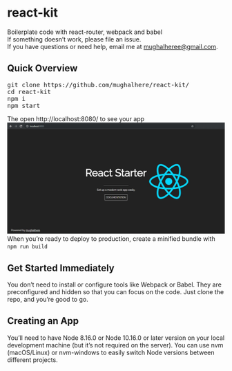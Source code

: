 # react-kit
Boilerplate code with react-router, webpack and babel <br />
If something doesn’t work, please file an issue.<br />
If you have questions or need help, email me at mughalheree@gmail.com.<br />
<h2><b>Quick Overview</b></h2>
<pre>
git clone https://github.com/mughalhere/react-kit/
cd react-kit
npm i
npm start
</pre>
The open http://localhost:8080/ to see your app<br />
<img src="https://github.com/mughalhere/react-kit/blob/master/src/Home.jpg" />
When you’re ready to deploy to production, create a minified bundle with <code>npm run build</code>
<h2><b>Get Started Immediately</b></h2>
You don’t need to install or configure tools like Webpack or Babel.
They are preconfigured and hidden so that you can focus on the code.
Just clone the repo, and you’re good to go.
<h2><b>Creating an App</b></h2>
You’ll need to have Node 8.16.0 or Node 10.16.0 or later version on your local development machine
(but it’s not required on the server). You can use nvm (macOS/Linux) or nvm-windows to easily switch Node 
versions between different projects.
